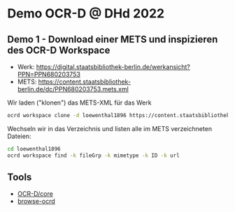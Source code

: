 # Demo OCR-D @ DHd 2022

## Demo 1 - Download einer METS und inspizieren des OCR-D Workspace

* Werk: https://digital.staatsbibliothek-berlin.de/werkansicht?PPN=PPN680203753
* METS: https://content.staatsbibliothek-berlin.de/dc/PPN680203753.mets.xml

Wir laden ("klonen") das METS-XML für das Werk

```sh
ocrd workspace clone -d loewenthal1896 https://content.staatsbibliothek-berlin.de/dc/PPN680203753.mets.xml
```

Wechseln wir in das Verzeichnis und listen alle im METS verzeichneten Dateien:

```sh
cd loewenthal1896
ocrd workspace find -k fileGrp -k mimetype -k ID -k url
```



## Tools

* [OCR-D/core](https://github.com/OCR-D/core)
* [browse-ocrd](https://github.com/hnesk/browse-ocrd)
